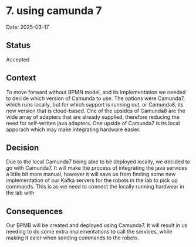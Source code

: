 # 7. using camunda 7

Date: 2025-03-17

## Status

Accepted

## Context

To move forward without BPMN model, and its implementation we needed to decide which version of Camunda to use. The options were Camunda7, which runs locally, but for which support is running out, or Camunda8, its new version that is cloud-based. One of the upsides of Camunda8 are the wide array of adapters that are already supplied, therefore reducing the need for self-written java adapters. One upside of Camunda7 is its local apporach which may make integrating hardware easier. 

## Decision

Due to the local Camunda7 being able to be deployed locally, we decided to go with Camunda7. It will make the process of integrating the java services a little bit more manual, however it will save us from finding some new implementation of our Kafka servers for the robots in the lab to pick up commands. This is as we need to connect the locally running hardwear in the lab with

## Consequences

Our BPMB will be created and deployed using Camunda7. It will result in us needing to do some extra implementations to call the services, while making it eaier when sending commands to the robots.

